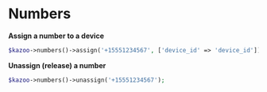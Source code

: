 # Numbers

**Assign a number to a device**
```php
$kazoo->numbers()->assign('+15551234567', ['device_id' => 'device_id']);
```

**Unassign (release) a number**
```php
$kazoo->numbers()->unassign('+15551234567');
```
